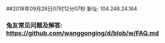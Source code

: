 ##2018年09月28日07时12分07秒 新址: 104.248.24.164
### 兔友常见问题及解答: https://github.com/wanggonging/d/blob/w/FAQ.md
